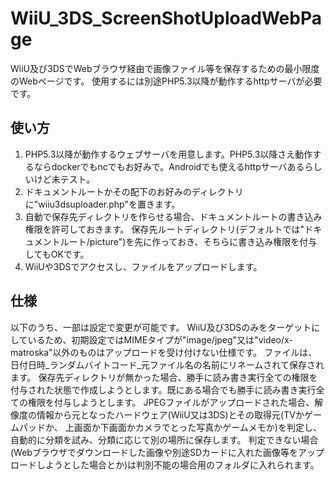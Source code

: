 # WiiU_3DS_ScreenShotUploadWebPage
WiiU及び3DSでWebブラウザ経由で画像ファイル等を保存するための最小限度のWebページです。
使用するには別途PHP5.3以降が動作するhttpサーバが必要です。

## 使い方
1. PHP5.3以降が動作するウェブサーバを用意します。PHP5.3以降さえ動作するならdockerでもncでもお好みで。Androidでも使えるhttpサーバあるらしいけど未テスト。
2. ドキュメントルートかその配下のお好みのディレクトリに"wiiu3dsuploader.php"を置きます。
3. 自動で保存先ディレクトリを作らせる場合、ドキュメントルートの書き込み権限を許可しておきます。
   保存先ルートディレクトリ(デフォルトでは"ドキュメントルート/picture")を先に作っておき、そちらに書き込み権限を付与してもOKです。
4. WiiUや3DSでアクセスし、ファイルをアップロードします。

## 仕様
以下のうち、一部は設定で変更が可能です。
WiiU及び3DSのみをターゲットにしているため、初期設定ではMIMEタイプが"image/jpeg"又は"video/x-matroska"以外のものはアップロードを受け付けない仕様です。
ファイルは、日付日時_ランダムバイトコード_元ファイル名の名前にリネームされて保存されます。
保存先ディレクトリが無かった場合、勝手に読み書き実行全ての権限を付与された状態で作成しようとします。既にある場合でも勝手に読み書き実行全ての権限を付与しようとします。
JPEGファイルがアップロードされた場合、解像度の情報から元となったハードウェア(WiiU又は3DS)とその取得元(TVかゲームパッドか、
上画面か下画面かカメラでとった写真かゲームメモか)を判定し、自動的に分類を試み、分類に応じて別の場所に保存します。
判定できない場合(Webブラウザでダウンロードした画像や別途SDカードに入れた画像等をアップロードしようとした場合とか)は判別不能の場合用のフォルダに入れられます。
